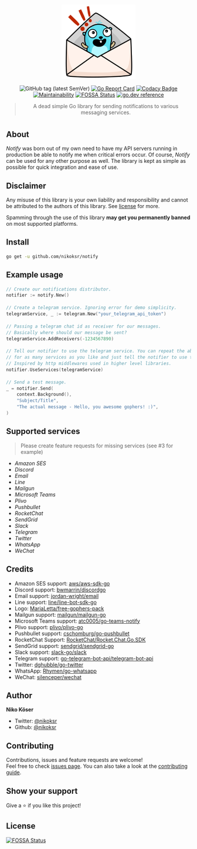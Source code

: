<div align="center">
<img
    width=40%
    src="assets/gopher-letter.svg"
    alt="notify logo"
/>

![GitHub tag (latest SemVer)](https://img.shields.io/github/v/tag/nikoksr/notify?color=success&label=version&sort=semver)
[![Go Report Card](https://goreportcard.com/badge/github.com/nikoksr/notify)](https://goreportcard.com/report/github.com/nikoksr/notify)
[![Codacy Badge](https://app.codacy.com/project/badge/Grade/37fdff3c275c4a72a3a061f2d0ec5553)](https://www.codacy.com/gh/nikoksr/notify/dashboard?utm_source=github.com&amp;utm_medium=referral&amp;utm_content=nikoksr/notify&amp;utm_campaign=Badge_Grade)
[![Maintainability](https://api.codeclimate.com/v1/badges/b3afd7bf115341995077/maintainability)](https://codeclimate.com/github/nikoksr/notify/maintainability)
[![FOSSA Status](https://app.fossa.com/api/projects/git%2Bgithub.com%2Fnikoksr%2Fnotify.svg?type=shield)](https://app.fossa.com/projects/git%2Bgithub.com%2Fnikoksr%2Fnotify?ref=badge_shield)
[![go.dev reference](https://img.shields.io/badge/go.dev-reference-007d9c?logo=go&logoColor=white&style=flat)](https://pkg.go.dev/github.com/nikoksr/notify)

</div>

> <p align="center">A dead simple Go library for sending notifications to various messaging services.</p>

<h1></h1>

## About <a id="about"></a>

*Notify* was born out of my own need to have my API servers running in production be able to notify me when critical errors occur. Of course, _Notify_ can be used for any other purpose as well. The library is kept as simple as possible for quick integration and ease of use.

## Disclaimer <a id="disclaimer"></a>

Any misuse of this library is your own liability and responsibility and cannot be attributed to the authors of this library.  See [license](LICENSE) for more.

Spamming through the use of this library **may get you permanently banned** on most supported platforms.

## Install <a id="install"></a>

```sh
go get -u github.com/nikoksr/notify
```

## Example usage <a id="usage"></a>

```go
// Create our notifications distributor.
notifier := notify.New()

// Create a telegram service. Ignoring error for demo simplicity.
telegramService, _ := telegram.New("your_telegram_api_token")

// Passing a telegram chat id as receiver for our messages.
// Basically where should our message be sent?
telegramService.AddReceivers(-1234567890)

// Tell our notifier to use the telegram service. You can repeat the above process
// for as many services as you like and just tell the notifier to use them.
// Inspired by http middlewares used in higher level libraries.
notifier.UseServices(telegramService)

// Send a test message.
_ = notifier.Send(
	context.Background(),
	"Subject/Title",
	"The actual message - Hello, you awesome gophers! :)",
)
```

## Supported services <a id="supported_services"></a>

> Please create feature requests for missing services (see #3 for example)

- *Amazon SES*
- *Discord*
- *Email*
- *Line*
- *Mailgun*
- *Microsoft Teams*
- *Plivo*
- *Pushbullet*
- *RocketChat*
- *SendGrid*
- *Slack*
- *Telegram*
- *Twitter*
- *WhatsApp*
- *WeChat*

## Credits <a id="credits"></a>

- Amazon SES support: [aws/aws-sdk-go](https://github.com/aws/aws-sdk-go)
- Discord support: [bwmarrin/discordgo](https://github.com/bwmarrin/discordgo)
- Email support: [jordan-wright/email](https://github.com/jordan-wright/email)
- Line support: [line/line-bot-sdk-go](https://github.com/line/line-bot-sdk-go)
- Logo: [MariaLetta/free-gophers-pack](https://github.com/MariaLetta/free-gophers-pack)
- Mailgun support: [mailgun/mailgun-go](https://github.com/mailgun/mailgun-go)
- Microsoft Teams support: [atc0005/go-teams-notify](https://github.com/atc0005/go-teams-notify)
- Plivo support: [plivo/plivo-go](https://github.com/plivo/plivo-go)
- Pushbullet support: [cschomburg/go-pushbullet](https://github.com/cschomburg/go-pushbullet)
- RocketChat Support: [RocketChat/Rocket.Chat.Go.SDK](https://github.com/RocketChat/Rocket.Chat.Go.SDK)
- SendGrid support: [sendgrid/sendgrid-go](https://github.com/sendgrid/sendgrid-go)
- Slack support: [slack-go/slack](https://github.com/slack-go/slack)
- Telegram support: [go-telegram-bot-api/telegram-bot-api](https://github.com/go-telegram-bot-api/telegram-bot-api)
- Twitter: [dghubble/go-twitter](https://github.com/dghubble/go-twitter)
- WhatsApp: [Rhymen/go-whatsapp](https://github.com/Rhymen/go-whatsapp)
- WeChat: [silenceper/wechat](https://github.com/silenceper/wechat)

## Author <a id="author"></a>

**Niko Köser**

* Twitter: [@nikoksr](https://twitter.com/nikoksr)
* Github: [@nikoksr](https://github.com/nikoksr)

## Contributing <a id="contributing"></a>

Contributions, issues and feature requests are welcome!<br />Feel free to check [issues page](https://github.com/nikoksr/notify/issues). You can also take a look at the [contributing guide](https://github.com/nikoksr/notify/blob/main/CONTRIBUTING.md).

## Show your support <a id="support"></a>

Give a ⭐️ if you like this project!

## License <a id="license"></a>

[![FOSSA Status](https://app.fossa.com/api/projects/git%2Bgithub.com%2Fnikoksr%2Fnotify.svg?type=large)](https://app.fossa.com/projects/git%2Bgithub.com%2Fnikoksr%2Fnotify?ref=badge_large)
